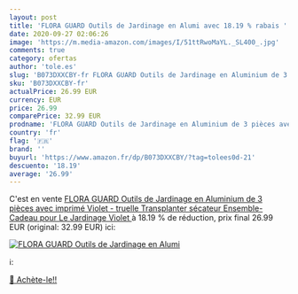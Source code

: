 ```yaml
---
layout: post
title: 'FLORA GUARD Outils de Jardinage en Alumi avec 18.19 % rabais '
date: 2020-09-27 02:06:26
image: 'https://m.media-amazon.com/images/I/51ttRwoMaYL._SL400_.jpg'
comments: true
category: ofertas
author: 'tole.es'
slug: 'B073DXXCBY-fr FLORA GUARD Outils de Jardinage en Aluminium de 3 pièces...'
sku: 'B073DXXCBY-fr'
actualPrice: 26.99 EUR
currency: EUR
price: 26.99
comparePrice: 32.99 EUR
prodname: 'FLORA GUARD Outils de Jardinage en Aluminium de 3 pièces avec imprimé Violet - truelle  Transplanter  sécateur  Ensemble-Cadeau pour Le Jardinage  Violet '
country: 'fr'
flag: '🇫🇷'
brand: ''
buyurl: 'https://www.amazon.fr/dp/B073DXXCBY/?tag=tolees0d-21'
descuento: '18.19'
average: '26.99'
---
```


C'est en vente [FLORA GUARD Outils de Jardinage en Aluminium de 3 pièces avec imprimé Violet - truelle  Transplanter  sécateur  Ensemble-Cadeau pour Le Jardinage  Violet ](https://www.amazon.fr/dp/B073DXXCBY/?tag=tolees0d-21)  à  18.19 % de réduction, prix final  26.99 EUR (original: 32.99 EUR) ici:

[![FLORA GUARD Outils de Jardinage en Alumi](https://m.media-amazon.com/images/I/51ttRwoMaYL._SL400_.jpg)](https://www.amazon.fr/dp/B073DXXCBY/?tag=tolees0d-21)

ℹ️:


[🛒 Achète-le!!](https://www.amazon.fr/dp/B073DXXCBY/?tag=tolees0d-21)
